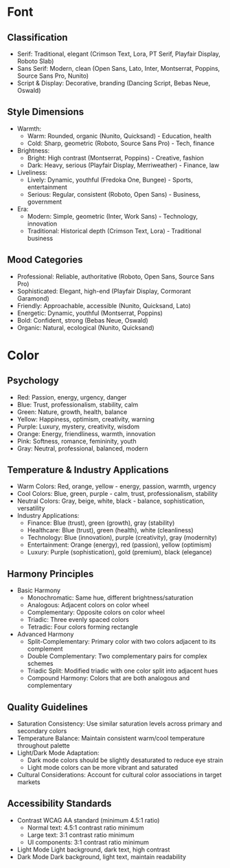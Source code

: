 # Font

## Classification

- Serif: Traditional, elegant (Crimson Text, Lora, PT Serif, Playfair Display, Roboto Slab)
- Sans Serif: Modern, clean (Open Sans, Lato, Inter, Montserrat, Poppins, Source Sans Pro, Nunito)
- Script & Display: Decorative, branding (Dancing Script, Bebas Neue, Oswald)

## Style Dimensions

- Warmth:
  - Warm: Rounded, organic (Nunito, Quicksand) - Education, health
  - Cold: Sharp, geometric (Roboto, Source Sans Pro) - Tech, finance
- Brightness:
  - Bright: High contrast (Montserrat, Poppins) - Creative, fashion
  - Dark: Heavy, serious (Playfair Display, Merriweather) - Finance, law
- Liveliness:
  - Lively: Dynamic, youthful (Fredoka One, Bungee) - Sports, entertainment
  - Serious: Regular, consistent (Roboto, Open Sans) - Business, government
- Era:
  - Modern: Simple, geometric (Inter, Work Sans) - Technology, innovation
  - Traditional: Historical depth (Crimson Text, Lora) - Traditional business

## Mood Categories

- Professional: Reliable, authoritative (Roboto, Open Sans, Source Sans Pro)
- Sophisticated: Elegant, high-end (Playfair Display, Cormorant Garamond)
- Friendly: Approachable, accessible (Nunito, Quicksand, Lato)
- Energetic: Dynamic, youthful (Montserrat, Poppins)
- Bold: Confident, strong (Bebas Neue, Oswald)
- Organic: Natural, ecological (Nunito, Quicksand)

# Color

## Psychology

- Red: Passion, energy, urgency, danger
- Blue: Trust, professionalism, stability, calm
- Green: Nature, growth, health, balance
- Yellow: Happiness, optimism, creativity, warning
- Purple: Luxury, mystery, creativity, wisdom
- Orange: Energy, friendliness, warmth, innovation
- Pink: Softness, romance, femininity, youth
- Gray: Neutral, professional, balanced, modern

## Temperature & Industry Applications

- Warm Colors: Red, orange, yellow - energy, passion, warmth, urgency
- Cool Colors: Blue, green, purple - calm, trust, professionalism, stability
- Neutral Colors: Gray, beige, white, black - balance, sophistication, versatility
- Industry Applications:
  - Finance: Blue (trust), green (growth), gray (stability)
  - Healthcare: Blue (trust), green (health), white (cleanliness)
  - Technology: Blue (innovation), purple (creativity), gray (modernity)
  - Entertainment: Orange (energy), red (passion), yellow (optimism)
  - Luxury: Purple (sophistication), gold (premium), black (elegance)

## Harmony Principles

- Basic Harmony
  - Monochromatic: Same hue, different brightness/saturation
  - Analogous: Adjacent colors on color wheel
  - Complementary: Opposite colors on color wheel
  - Triadic: Three evenly spaced colors
  - Tetradic: Four colors forming rectangle
- Advanced Harmony
  - Split-Complementary: Primary color with two colors adjacent to its complement
  - Double Complementary: Two complementary pairs for complex schemes
  - Triadic Split: Modified triadic with one color split into adjacent hues
  - Compound Harmony: Colors that are both analogous and complementary


## Quality Guidelines

- Saturation Consistency: Use similar saturation levels across primary and secondary colors
- Temperature Balance: Maintain consistent warm/cool temperature throughout palette
- Light/Dark Mode Adaptation:
  - Dark mode colors should be slightly desaturated to reduce eye strain
  - Light mode colors can be more vibrant and saturated
- Cultural Considerations: Account for cultural color associations in target markets

## Accessibility Standards

- Contrast WCAG AA standard (minimum 4.5:1 ratio)
  - Normal text: 4.5:1 contrast ratio minimum
  - Large text: 3:1 contrast ratio minimum
  - UI components: 3:1 contrast ratio minimum
- Light Mode Light background, dark text, high contrast
- Dark Mode Dark background, light text, maintain readability
